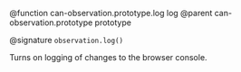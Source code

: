 @function can-observation.prototype.log log
@parent can-observation.prototype prototype

@signature `observation.log()`

Turns on logging of changes to the browser console.
